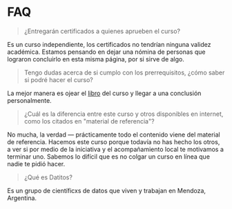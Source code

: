 FAQ
===

> ¿Entregarán certificados a quienes aprueben el curso?

Es un curso independiente, los certificados no tendrían ninguna validez académica.
Estamos pensando en dejar una nómina de personas que lograron concluirlo en esta misma
página, por si sirve de algo.

> Tengo dudas acerca de si cumplo con los prerrequisitos, ¿cómo saber si podré hacer el curso?

La mejor manera es ojear el [libro](https://d2l.ai) del curso y llegar a una conclusión personalmente.

> ¿Cuál es la diferencia entre este curso y otros disponibles en internet, como los citados en "material de referencia"?

No mucha, la verdad — prácticamente todo el contenido viene del material de referencia.
Hacemos este curso porque todavía no has hecho los otros, a ver si por medio de la iniciativa
y el acompañamiento local te motivamos a terminar uno. Sabemos lo difícil que es no colgar
un curso en línea que nadie te pidió hacer.

> ¿Qué es Datitos?

Es un grupo de científicxs de datos que viven y trabajan en Mendoza, Argentina.

